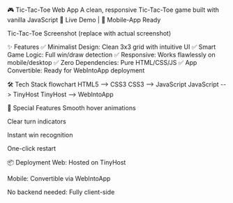 🎮 Tic-Tac-Toe Web App
A clean, responsive Tic-Tac-Toe game built with vanilla JavaScript
🔗 Live Demo | 📱 Mobile-App Ready

Tic-Tac-Toe Screenshot (replace with actual screenshot)

✨ Features
✅ Minimalist Design: Clean 3x3 grid with intuitive UI
✅ Smart Game Logic: Full win/draw detection
✅ Responsive: Works flawlessly on mobile/desktop
✅ Zero Dependencies: Pure HTML/CSS/JS
✅ App Convertible: Ready for WebIntoApp deployment

🛠️ Tech Stack
flowchart 
    HTML5 --> CSS3
    CSS3 --> JavaScript
    JavaScript --> TinyHost
    TinyHost --> WebIntoApp

🌟 Special Features
Smooth hover animations

Clear turn indicators

Instant win recognition

One-click restart

📦 Deployment
Web: Hosted on TinyHost

Mobile: Convertible via WebIntoApp

No backend needed: Fully client-side
